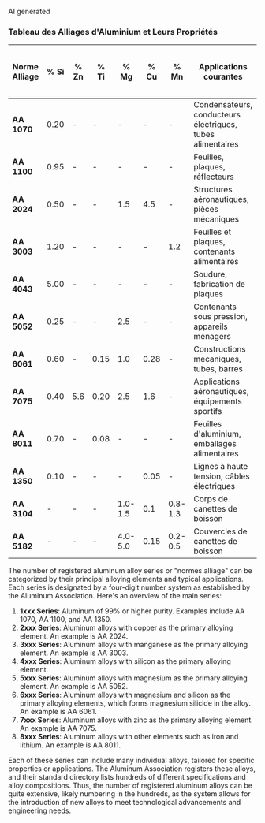 AI generated

### Tableau des Alliages d'Aluminium et Leurs Propriétés

| Norme Alliage | % Si  | % Zn | % Ti | % Mg  | % Cu  | % Mn  | Applications courantes                            | Ductilité (% Élongation) | Température de Fusion (°C) | Résistance à la Corrosion (échelle 1-5) |
|---------------|-------|------|------|-------|-------|-------|--------------------------------------------------|---------------------------|-----------------------------|-----------------------------------------|
| **AA 1070**   | 0.20  | -    | -    | -     | -     | -     | Condensateurs, conducteurs électriques, tubes alimentaires | 35                        | 643 - 658                   | 4                                       |
| **AA 1100**   | 0.95  | -    | -    | -     | -     | -     | Feuilles, plaques, réflecteurs                   | 35                        | 643 - 657                   | 5                                       |
| **AA 2024**   | 0.50  | -    | -    | 1.5   | 4.5   | -     | Structures aéronautiques, pièces mécaniques     | 12                        | 502 - 638                   | 3                                       |
| **AA 3003**   | 1.20  | -    | -    | -     | -     | 1.2   | Feuilles et plaques, contenants alimentaires    | 20                        | 643 - 654                   | 4                                       |
| **AA 4043**   | 5.00  | -    | -    | -     | -     | -     | Soudure, fabrication de plaques                 | -                         | 574 - 638                   | -                                       |
| **AA 5052**   | 0.25  | -    | -    | 2.5   | -     | -     | Contenants sous pression, appareils ménagers    | 25                        | 607 - 650                   | 5                                       |
| **AA 6061**   | 0.60  | -    | 0.15 | 1.0   | 0.28  | -     | Constructions mécaniques, tubes, barres          | 17                        | 582 - 652                   | 4                                       |
| **AA 7075**   | 0.40  | 5.6  | 0.20 | 2.5   | 1.6   | -     | Applications aéronautiques, équipements sportifs| 11                        | 477 - 635                   | 2                                       |
| **AA 8011**   | 0.70  | -    | 0.08 | -     | -     | -     | Feuilles d'aluminium, emballages alimentaires   | 23                        | 658 - 678                   | 3                                       |
| **AA 1350**   | 0.10  | -    | -    | -     | 0.05  | -     | Lignes à haute tension, câbles électriques      | 13                        | 660 - 665                   | 3                                       |
| **AA 3104**   | -     | -    | -    | 1.0-1.5 | 0.1  | 0.8-1.3 | Corps de canettes de boisson                     | 30                        | 643 - 654                   | 4                                       |
| **AA 5182**   | -     | -    | -    | 4.0-5.0 | 0.15 | 0.2-0.5 | Couvercles de canettes de boisson                | 18                        | 590 - 640                   | 4                                       |


The number of registered aluminum alloy series or "normes alliage" can be categorized by their principal alloying elements and typical applications. Each series is designated by a four-digit number system as established by the Aluminum Association. Here's an overview of the main series:

1. **1xxx Series**: Aluminum of 99% or higher purity. Examples include AA 1070, AA 1100, and AA 1350.
2. **2xxx Series**: Aluminum alloys with copper as the primary alloying element. An example is AA 2024.
3. **3xxx Series**: Aluminum alloys with manganese as the primary alloying element. An example is AA 3003.
4. **4xxx Series**: Aluminum alloys with silicon as the primary alloying element.
5. **5xxx Series**: Aluminum alloys with magnesium as the primary alloying element. An example is AA 5052.
6. **6xxx Series**: Aluminum alloys with magnesium and silicon as the primary alloying elements, which forms magnesium silicide in the alloy. An example is AA 6061.
7. **7xxx Series**: Aluminum alloys with zinc as the primary alloying element. An example is AA 7075.
8. **8xxx Series**: Aluminum alloys with other elements such as iron and lithium. An example is AA 8011.

Each of these series can include many individual alloys, tailored for specific properties or applications. The Aluminum Association registers these alloys, and their standard directory lists hundreds of different specifications and alloy compositions. Thus, the number of registered aluminum alloys can be quite extensive, likely numbering in the hundreds, as the system allows for the introduction of new alloys to meet technological advancements and engineering needs.